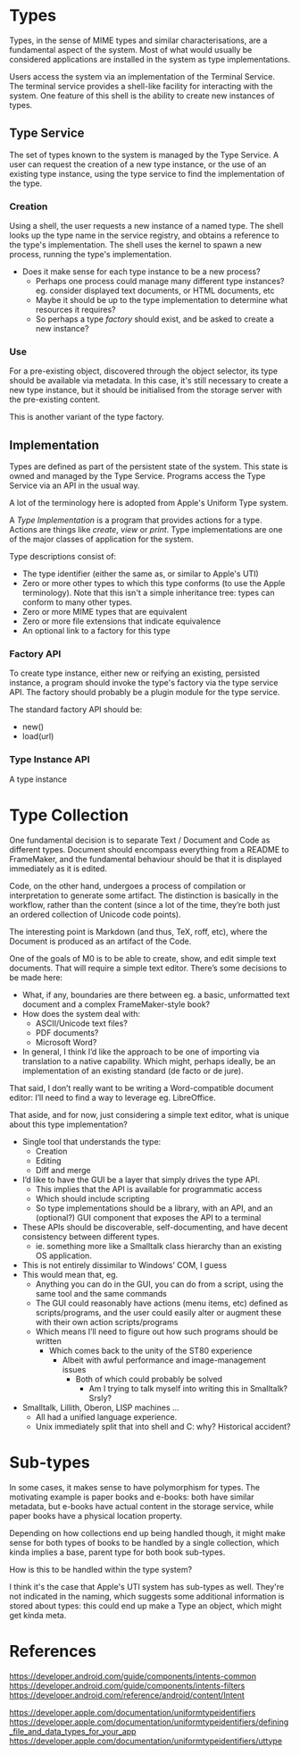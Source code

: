 # Types
Types, in the sense of MIME types and similar characterisations, are
a fundamental aspect of the system.  Most of what would usually be
considered applications are installed in the system as type implementations.

Users access the system via an implementation of the Terminal Service.
The terminal service provides a shell-like facility for interacting with
the system.  One feature of this shell is the ability to create new
instances of types.

## Type Service
The set of types known to the system is managed by the Type Service.
A user can request the creation of a new type instance, or the use of an
existing type instance, using the type service to find the implementation
of the type.

### Creation
Using a shell, the user requests a new instance of a named type.  The
shell looks up the type name in the service registry, and obtains a 
reference to the type's implementation.  The shell uses the kernel 
to spawn a new process, running the type's implementation.

* Does it make sense for each type instance to be a new process?
  * Perhaps one process could manage many different type instances?
    eg. consider displayed text documents, or HTML documents, etc
  * Maybe it should be up to the type implementation to determine 
    what resources it requires?
  * So perhaps a type _factory_ should exist, and be asked to create
    a new instance?
    
### Use
For a pre-existing object, discovered through the object selector, 
its type should be available via metadata.  In this case, it's still
necessary to create a new type instance, but it should be
initialised from the storage server with the pre-existing content.

This is another variant of the type factory.

## Implementation

Types are defined as part of the persistent state of the system.  This
state is owned and managed by the Type Service.  Programs access the
Type Service via an API in the usual way.

A lot of the terminology here is adopted from Apple's Uniform Type
system.

A _Type Implementation_ is a program that provides actions for a type.
Actions are things like _create_, _view_ or _print_.  Type implementations
are one of the major classes of application for the system.

Type descriptions consist of:
* The type identifier (either the same as, or similar to Apple's UTI)
* Zero or more other types to which this type conforms (to use the
  Apple terminology).  Note that this isn't a simple inheritance tree:
  types can conform to many other types.
* Zero or more MIME types that are equivalent
* Zero or more file extensions that indicate equivalence
* An optional link to a factory for this type

### Factory API

To create type instance, either new or reifying an existing, persisted
instance, a program should invoke the type's factory via the type
service API.  The factory should probably be a plugin module for the
type service.

The standard factory API should be:
* new()
* load(url)

### Type Instance API

A type instance
# Type Collection

One fundamental decision is to separate Text / Document and Code as 
different types.  Document should encompass everything from a README to 
FrameMaker, and the fundamental behaviour should be that it is displayed 
immediately as it is edited.

Code, on the other hand, undergoes a process of compilation or 
interpretation to generate some artifact.  The distinction is basically 
in the workflow, rather than the content (since a lot of the time, 
they’re both just an ordered collection of Unicode code points).

The interesting point is Markdown (and thus, TeX, roff, etc), where the 
Document is produced as an artifact of the Code.

One of the goals of M0 is to be able to create, show, and edit simple 
text documents.  That will require a simple text editor.  There’s some 
decisions to be made here:

* What, if any, boundaries are there between eg. a basic, unformatted text 
  document and a complex FrameMaker-style book?
* How does the system deal with:
  * ASCII/Unicode text files?
  * PDF documents?
  * Microsoft Word?
* In general, I think I’d like the approach to be one of importing via 
  translation to a native capability.  Which might, perhaps ideally, be 
  an implementation of an existing standard (de facto or de jure).

That said, I don’t really want to be writing a Word-compatible document 
editor: I’ll need to find a way to leverage eg. LibreOffice.

That aside, and for now, just considering a simple text editor, what is 
unique about this type implementation?

* Single tool that understands the type:
  * Creation
  * Editing
  * Diff and merge
* I’d like to have the GUI be a layer that simply drives the type API.
  * This implies that the API is available for programmatic access
  * Which should include scripting
  * So type implementations should be a library, with an API, and an 
    (optional?) GUI component that exposes the API to a terminal
* These APIs should be discoverable, self-documenting, and have decent 
  consistency between different types.
  * ie. something more like a Smalltalk class hierarchy than an existing 
    OS application.
* This is not entirely dissimilar to Windows’ COM, I guess
* This would mean that, eg.
  * Anything you can do in the GUI, you can do from a script, using the 
    same tool and the same commands
  * The GUI could reasonably have actions (menu items, etc) defined as 
    scripts/programs, and the user could easily alter or augment these 
    with their own action scripts/programs
  * Which means I’ll need to figure out how such programs should be 
    written
    * Which comes back to the unity of the ST80 experience
      * Albeit with awful performance and image-management issues
        * Both of which could probably be solved
          * Am I trying to talk myself into writing this in Smalltalk?
            Srsly?
* Smalltalk, Lillith, Oberon, LISP machines …
  * All had a unified language experience.
  * Unix immediately split that into shell and C: why?  Historical 
    accident?

# Sub-types
In some cases, it makes sense to have polymorphism for types.  The
motivating example is paper books and e-books: both have similar
metadata, but e-books have actual content in the storage service,
while paper books have a physical location property.

Depending on how collections end up being handled though, it might
make sense for both types of books to be handled by a single
collection, which kinda implies a base, parent type for both book
sub-types.

How is this to be handled within the type system?

I think it's the case that Apple's UTI system has sub-types as well.
They're not indicated in the naming, which suggests some additional
information is stored about types: this could end up make a Type an
object, which might get kinda meta.

# References

https://developer.android.com/guide/components/intents-common
https://developer.android.com/guide/components/intents-filters
https://developer.android.com/reference/android/content/Intent

https://developer.apple.com/documentation/uniformtypeidentifiers
https://developer.apple.com/documentation/uniformtypeidentifiers/defining_file_and_data_types_for_your_app
https://developer.apple.com/documentation/uniformtypeidentifiers/uttype

